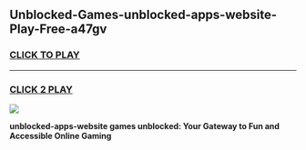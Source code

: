 
## Unblocked-Games-unblocked-apps-website-Play-Free-a47gv
<h3>
<a href="https://premium76.site?title=unblocked-apps-website&ref=18A1">CLICK TO PLAY</a></h3>
<hr>

<h3>
<a href="https://premium76.site?title=unblocked-apps-website&ref=18A1">CLICK 2 PLAY</a>
  
</h3>

<a href="https://premium76.site?title=unblocked-apps-website&ref=18A1"><img src="https://clearcache.store/games.png"></a>


**unblocked-apps-website games unblocked: Your Gateway to Fun and Accessible Online Gaming**
